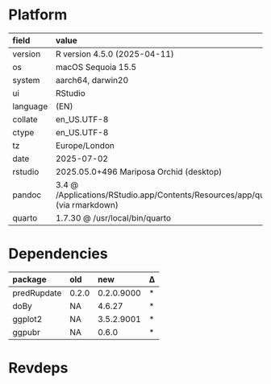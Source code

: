 # Platform

|field    |value                                                                                            |
|:--------|:------------------------------------------------------------------------------------------------|
|version  |R version 4.5.0 (2025-04-11)                                                                     |
|os       |macOS Sequoia 15.5                                                                               |
|system   |aarch64, darwin20                                                                                |
|ui       |RStudio                                                                                          |
|language |(EN)                                                                                             |
|collate  |en_US.UTF-8                                                                                      |
|ctype    |en_US.UTF-8                                                                                      |
|tz       |Europe/London                                                                                    |
|date     |2025-07-02                                                                                       |
|rstudio  |2025.05.0+496 Mariposa Orchid (desktop)                                                          |
|pandoc   |3.4 @ /Applications/RStudio.app/Contents/Resources/app/quarto/bin/tools/aarch64/ (via rmarkdown) |
|quarto   |1.7.30 @ /usr/local/bin/quarto                                                                   |

# Dependencies

|package     |old   |new        |Δ  |
|:-----------|:-----|:----------|:--|
|predRupdate |0.2.0 |0.2.0.9000 |*  |
|doBy        |NA    |4.6.27     |*  |
|ggplot2     |NA    |3.5.2.9001 |*  |
|ggpubr      |NA    |0.6.0      |*  |

# Revdeps


